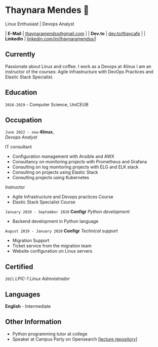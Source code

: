 # Thaynara Mendes :penguin:
Linux Enthusiast | Devops Analyst

| __E-Mail__   | [thaynaramendss@gmail.com](mailto:thaynaramendss@gmail.com)              | 
| __Dev.to__   | [dev.to/thaycafe](https://dev.to/thaycafe)                               |
| __LinkedIn__ | [linkedin.com/in/thaynaramendss/](https://www.linkedin.com/in/thaynaramendss)|

<!--
**thaycafe/thaycafe** is a ✨ _special_ ✨ repository because its `README.md` (this file) appears on your GitHub profile.

Here are some ideas to get you started:

- 🔭 I’m currently working on ...
- 🌱 I’m currently learning ...
- 👯 I’m looking to collaborate on ...
- 🤔 I’m looking for help with ...
- 💬 Ask me about ...
- 📫 How to reach me: ...
- 😄 Pronouns: ...
- ⚡ Fun fact: ...
-->

## Currently 

Passionate about Linux and coffee. I work as a Devops at 4linux I am an instructor of the courses: Agile Infrastructure with DevOps Practices and Elastic Stack Specialist.

## Education

`2016-2019` - Computer Science, UniCEUB


## Occupation

`June 2022 - now`
__4linux__,   
_Devops Analyst_

IT consultant
 - Configuration management with Ansible and AWX
 - Consultancy on monitoring projects with Prometheus and Grafana
 - Consulting on log monitoring projects with ELG and ELK stack
 - Consulting on projects using Elastic Stack
 - Consulting projects using Kubernetes

Instructor
 - Agile Infrastructure and Devops practices Course
 - Elastic Stack Specialist Course


`January 2020 - September 2020`
__Configr__
_Python development_

- Backend development in Python language


`August 2019 - January 2020`
__Configr__
_Technical support_

- Migration Support
- Ticket service from the migration team
- Website configuration on Linux servers


## Certified

`2021`  _LPIC-1 Linux Admnistrador_


## Languages

__English__ - Intermediate


## Other Information

- Python programming tutor at college
- Speaker at Campus Party on Opensearch [[lecture repository](https://github.com/thaycafe/opensearch_lab_CPGO)]